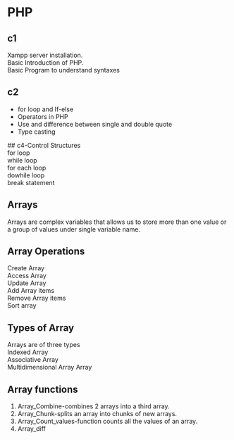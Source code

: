 # PHP
## c1
Xampp server installation.<br>
Basic Introduction of PHP.<br>
Basic Program to understand syntaxes
## c2
<ul>
<li>for loop and If-else
<li>Operators in PHP<br>
<li>Use and difference between single and double quote<br>
<li>Type casting
</ul>
## c4-Control Structures<br>
for loop  <br>
while loop <br>
for each loop <br>
dowhile loop <br>
break statement

## Arrays
Arrays are complex variables that allows us to store more than one value or a group of values under single variable name.

## Array Operations
Create Array<br>
Access Array<br>
Update Array<br>
Add Array items<br>
Remove Array items<br>
Sort array

## Types of Array

Arrays are of three types<br>
Indexed Array<br>
Associative Array<br>
Multidimensional Array Array<br>

## Array functions
<ol>
<li>Array_Combine-combines 2 arrays into a third array.
<li>Array_Chunk-splits an array into chunks of new arrays.
<li>Array_Count_values-function counts all the values of an array.
<li>Array_diff


